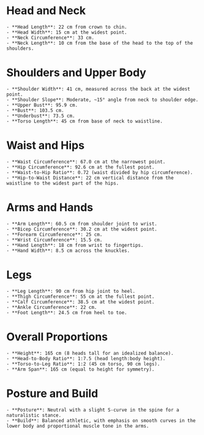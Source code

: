 # Head and Neck
    
    - **Head Length**: 22 cm from crown to chin.
    - **Head Width**: 15 cm at the widest point.
    - **Neck Circumference**: 33 cm.
    - **Neck Length**: 10 cm from the base of the head to the top of the shoulders.

# Shoulders and Upper Body 
    
    - **Shoulder Width**: 41 cm, measured across the back at the widest point.
    - **Shoulder Slope**: Moderate, ~15° angle from neck to shoulder edge.
    - **Upper Bust**: 95.9 cm.
    - **Bust**: 103.5 cm.
    - **Underbust**: 73.5 cm.
    - **Torso Length**: 45 cm from base of neck to waistline.

# Waist and Hips
    
    - **Waist Circumference**: 67.0 cm at the narrowest point.
    - **Hip Circumference**: 92.6 cm at the fullest point.
    - **Waist-to-Hip Ratio**: 0.72 (waist divided by hip circumference).
    - **Hip-to-Waist Distance**: 22 cm vertical distance from the waistline to the widest part of the hips.

# Arms and Hands
    
    - **Arm Length**: 60.5 cm from shoulder joint to wrist.
    - **Bicep Circumference**: 30.2 cm at the widest point.
    - **Forearm Circumference**: 25 cm.
    - **Wrist Circumference**: 15.5 cm.
    - **Hand Length**: 18 cm from wrist to fingertips.
    - **Hand Width**: 8.5 cm across the knuckles.

# Legs
    
    - **Leg Length**: 90 cm from hip joint to heel.
    - **Thigh Circumference**: 55 cm at the fullest point.
    - **Calf Circumference**: 38.5 cm at the widest point.
    - **Ankle Circumference**: 22 cm.
    - **Foot Length**: 24.5 cm from heel to toe.

# Overall Proportions
    
    - **Height**: 165 cm (8 heads tall for an idealized balance).
    - **Head-to-Body Ratio**: 1:7.5 (head length:body height).
    - **Torso-to-Leg Ratio**: 1:2 (45 cm torso, 90 cm legs).
    - **Arm Span**: 165 cm (equal to height for symmetry).

# Posture and Build
    
    - **Posture**: Neutral with a slight S-curve in the spine for a naturalistic stance.
    - **Build**: Balanced athletic, with emphasis on smooth curves in the lower body and proportional muscle tone in the arms.